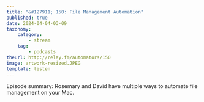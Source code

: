 ```yaml
---
title: "&#127911; 150: File Management Automation"
published: true
date: 2024-04-04-03-09
taxonomy:
    category:
        - stream
    tag:
        - podcasts
theurl: http://relay.fm/automators/150
image: artwork-resized.JPEG
template: listen
---
```


Episode summary: Rosemary and David have multiple ways to automate file management on your Mac.
